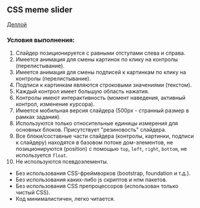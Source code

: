 ## CSS meme slider

[Деплой](https://mrhoft.github.io/cssMemeSlider/cssMemeSlider/)

### Условия выполнения:

1. Слайдер позиционируется с равными отступами слева и справа.
2. Имеется анимация для смены картинок по клику на контролы (перелистывание).
3. Имеется анимация для смены подписей к картинкам по клику на контролы (перелистывание).
4. Подписи к картинкам являются строковыми значениями (текстом).
5. Каждый контрол имеет большую область нажатия.
6. Контролы имеют интерактивность (момент наведения, активный контрол, изменение курсора).
7. Имеется мобильная версия слайдера (500px - странный размер в рамках задания).
8. Используются только относительные единицы измерения для основных блоков. Присутствует "резиновость" слайдера.
9. Все блоки/составные части слайдера (контролы, картинки, подписи к слайдеру) находятся в базовом потоке дом-элементов, не позиционируются (position) с помощью `top`, `left`, `right`, `bottom`, не используется `float`.
10. Не используются псевдоэлементы.

- Без использования CSS-фреймворков (bootstrap, foundation и т.д.).
- Без использования каких-либо js скриптов и нпм пакетов.
- Без использования CSS препроцессоров (использован только чистый CSS).
- Код минималистичен, легко читается.
